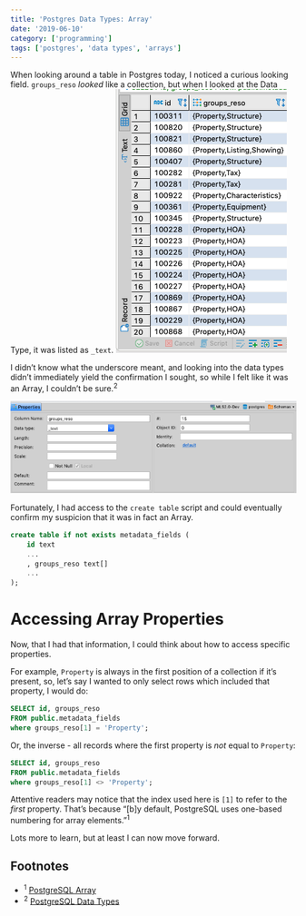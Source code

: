 ```yaml
---
title: 'Postgres Data Types: Array'
date: '2019-06-10'
category: ['programming']
tags: ['postgres', 'data types', 'arrays']
---
```


When looking around a table in Postgres today, I noticed a curious looking field. `groups_reso` _looked_ like a collection, but when I looked at the Data Type, it was listed as `_text`.
![underscore data type](./groups-reso.png)

I didn’t know what the underscore meant, and looking into the data types didn’t immediately yield the confirmation I sought, so while I felt like it was an Array, I couldn’t be sure.<sup>2</sup>

![data types](./data-types.png)

Fortunately, I had access to the `create table` script and could eventually confirm my suspicion that it was in fact an Array.

```sql
create table if not exists metadata_fields (
    id text
    ...
    , groups_reso text[]
    ...
);
```

# Accessing Array Properties

Now, that I had that information, I could think about how to access specific properties.

For example, `Property` is always in the first position of a collection if it’s present, so, let’s say I wanted to only select rows which included that property, I would do:

```sql
SELECT id, groups_reso
FROM public.metadata_fields
where groups_reso[1] = 'Property';
```

Or, the inverse - all records where the first property is _not_ equal to `Property`:

```sql
SELECT id, groups_reso
FROM public.metadata_fields
where groups_reso[1] <> 'Property';
```

Attentive readers may notice that the index used here is `[1]` to refer to the _first_ property. That’s because “[b]y default, PostgreSQL uses one-based numbering for array elements.”<sup>1</sup>

Lots more to learn, but at least I can now move forward.

## Footnotes

- <sup>1</sup> [PostgreSQL Array](http://www.postgresqltutorial.com/postgresql-array/)
- <sup>2</sup> [PostgreSQL Data Types](http://www.postgresqltutorial.com/postgresql-data-types/)

